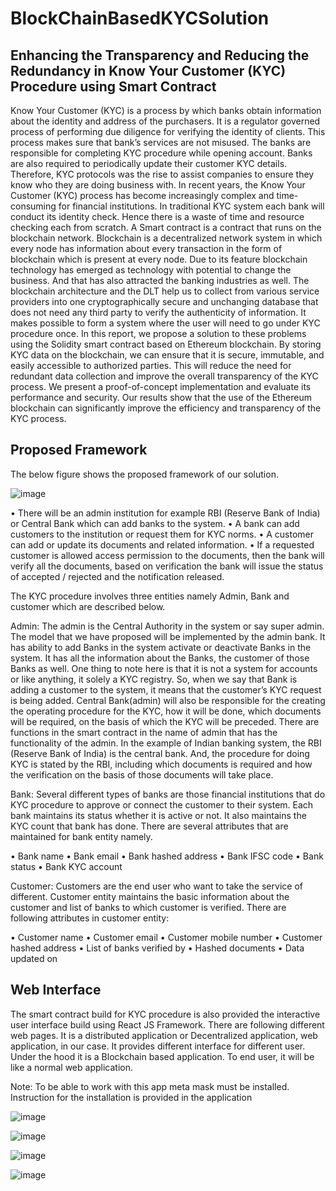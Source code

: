 # BlockChainBasedKYCSolution
## Enhancing the Transparency and Reducing the Redundancy in Know Your Customer (KYC) Procedure using Smart Contract
Know Your Customer (KYC) is a process by which banks obtain information about the identity and address of the purchasers. It is a regulator governed process of performing due diligence for verifying the identity of clients. This process makes sure that bank’s services are not misused. The banks are responsible for completing KYC procedure while opening account. Banks are also required to periodically update their customer KYC details. Therefore, KYC protocols was the rise to assist companies to ensure they know who they are doing business with. In recent years, the Know Your Customer (KYC) process has become increasingly complex and time-consuming for financial institutions.  In traditional KYC system each bank will conduct its identity check. Hence there is a waste of time and resource checking each from scratch. A Smart contract is a contract that runs on the blockchain network. Blockchain is a decentralized network system in which every node has information about every transaction in the form of blockchain which is present at every node. Due to its feature blockchain technology has emerged as technology with potential to change the business. And that has also attracted the banking industries as well.  The blockchain architecture and the DLT help us to collect from various service providers into one cryptographically secure and unchanging database that does not need any third party to verify the authenticity of information. It makes possible to form a system where the user will need to go under KYC procedure once. In this report, we propose a solution to these problems using the Solidity smart contract based on Ethereum blockchain. By storing KYC data on the blockchain, we can ensure that it is secure, immutable, and easily accessible to authorized parties. This will reduce the need for redundant data collection and improve the overall transparency of the KYC process. We present a proof-of-concept implementation and evaluate its performance and security. Our results show that the use of the Ethereum blockchain can significantly improve the efficiency and transparency of the KYC process.

## Proposed Framework
The below figure shows the proposed framework of our solution.

 ![image](https://user-images.githubusercontent.com/52879143/211798670-504ae225-25f5-4a69-b52c-c5a1ac7df060.png)

•	There will be an admin institution for example RBI (Reserve Bank of India) or Central Bank which can add banks to the system. 
•	A bank can add customers to the institution or request them for KYC norms. 
•	A customer can add or update its documents and related information. 
•	If a requested customer is allowed access permission to the documents, then the bank will verify all the documents, based on verification the bank will issue the status of accepted / rejected and the notification released.

The KYC procedure involves three entities namely Admin, Bank and customer which are described below.

Admin: The admin is the Central Authority in the system or say super admin. The model that we have proposed will be implemented by the admin bank. It has ability to add Banks in the system activate or deactivate Banks in the system. It has all the information about the Banks, the customer of those Banks as well. One thing to note here is that it is not a system for accounts or like anything, it solely a KYC registry. So, when we say that Bank is adding a customer to the system, it means that the customer’s KYC request is being added. Central Bank(admin) will also be responsible for the creating the operating procedure for the KYC, how it will be done, which documents will be required, on the basis of which the KYC will be preceded. There are functions in the smart contract in the name of admin that has the functionality of the admin. In the example of Indian banking system, the RBI (Reserve Bank of India) is the central bank. And, the procedure for doing KYC is stated by the RBI, including which documents is required and how the verification on the basis of those documents will take place.


Bank: Several different types of banks are those financial institutions that do KYC procedure to approve or connect the customer to their system. Each bank maintains its status whether it is active or not. It also maintains the KYC count that bank has done. There are several attributes that are maintained for bank entity namely.

•	Bank name
•	Bank email
•	Bank hashed address
•	Bank IFSC code
•	Bank status
•	Bank KYC account

 
Customer: Customers are the end user who want to take the service of different. Customer entity maintains the basic information about the customer and list of banks to which customer is verified. There are following attributes in customer entity:

•	Customer name
•	Customer email
•	Customer mobile number
•	Customer hashed address
•	List of banks verified by
•	Hashed documents
•	Data updated on

## Web Interface
The smart contract build for KYC procedure is also provided the interactive user interface build using React JS Framework. There are following different web pages. It is a distributed application or Decentralized application, web application, in our case. It provides different interface for different user. Under the hood it is a Blockchain based application. To end user, it will be like a normal web application.

Note: To be able to work with this app meta mask must be installed. Instruction for the installation is provided in the application

![image](https://user-images.githubusercontent.com/52879143/211799724-1be41aee-33da-459a-bfa6-74e9d2993772.png)

![image](https://user-images.githubusercontent.com/52879143/211799757-ff2c6351-713e-4fbe-9e00-1dbca7a4f470.png)

![image](https://user-images.githubusercontent.com/52879143/211799786-366094eb-d7ca-4efd-bcbf-93f3abaec72e.png)

![image](https://user-images.githubusercontent.com/52879143/211799815-f6d04723-3bf3-41d8-908b-b146f5340ce6.png)


